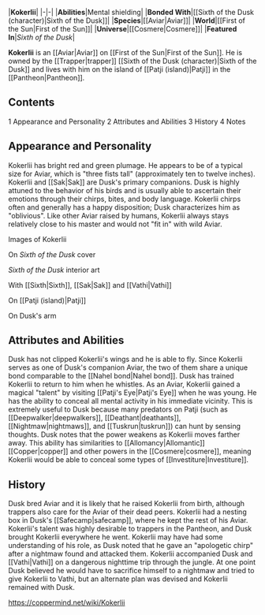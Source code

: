 |**Kokerlii**|
|-|-|
|**Abilities**|Mental shielding|
|**Bonded With**|[[Sixth of the Dusk (character)\|Sixth of the Dusk]]|
|**Species**|[[Aviar\|Aviar]]|
|**World**|[[First of the Sun\|First of the Sun]]|
|**Universe**|[[Cosmere\|Cosmere]]|
|**Featured In**|*Sixth of the Dusk*|

**Kokerlii** is an [[Aviar\|Aviar]] on [[First of the Sun\|First of the Sun]]. He is owned by the [[Trapper\|trapper]] [[Sixth of the Dusk (character)\|Sixth of the Dusk]] and lives with him on the island of [[Patji (island)\|Patji]] in the [[Pantheon\|Pantheon]].

## Contents

1 Appearance and Personality
2 Attributes and Abilities
3 History
4 Notes


## Appearance and Personality
Kokerlii has bright red and green plumage. He appears to be of a typical size for Aviar, which is "three fists tall" (approximately ten to twelve inches). Kokerlii and [[Sak\|Sak]] are Dusk's primary companions. Dusk is highly attuned to the behavior of his birds and is usually able to ascertain their emotions through their chirps, bites, and body language. Kokerlii chirps often and generally has a happy disposition; Dusk characterizes him as "oblivious". Like other Aviar raised by humans, Kokerlii always stays relatively close to his master and would not "fit in" with wild Aviar.


Images of Kokerlii



 On *Sixth of the Dusk* cover





 *Sixth of the Dusk* interior art





 With [[Sixth\|Sixth]], [[Sak\|Sak]] and [[Vathi\|Vathi]]





 On [[Patji (island)\|Patji]]





 On Dusk's arm



## Attributes and Abilities
Dusk has not clipped Kokerlii's wings and he is able to fly. Since Kokerlii serves as one of Dusk's companion Aviar, the two of them share a unique bond comparable to the [[Nahel bond\|Nahel bond]]. Dusk has trained Kokerlii to return to him when he whistles.
As an Aviar, Kokerlii gained a magical "talent" by visiting [[Patji's Eye\|Patji's Eye]] when he was young. He has the ability to conceal all mental activity in his immediate vicinity. This is extremely useful to Dusk because many predators on Patji (such as [[Deepwalker\|deepwalkers]], [[Deathant\|deathants]], [[Nightmaw\|nightmaws]], and [[Tuskrun\|tuskrun]]) can hunt by sensing thoughts. Dusk notes that the power weakens as Kokerlii moves farther away. This ability has similarities to [[Allomancy\|Allomantic]] [[Copper\|copper]] and other powers in the [[Cosmere\|cosmere]], meaning Kokerlii would be able to conceal some types of [[Investiture\|Investiture]].

## History
Dusk bred Aviar and it is likely that he raised Kokerlii from birth, although trappers also care for the Aviar of their dead peers. Kokerlii had a nesting box in Dusk's [[Safecamp\|safecamp]], where he kept the rest of his Aviar. Kokerlii's talent was highly desirable to trappers in the Pantheon, and Dusk brought Kokerlii everywhere he went. Kokerlii may have had some understanding of his role, as Dusk noted that he gave an "apologetic chirp" after a nightmaw found and attacked them.
Kokerlii accompanied Dusk and [[Vathi\|Vathi]] on a dangerous nighttime trip through the jungle. At one point Dusk believed he would have to sacrifice himself to a nightmaw and tried to give Kokerlii to Vathi, but an alternate plan was devised and Kokerlii remained with Dusk.



https://coppermind.net/wiki/Kokerlii